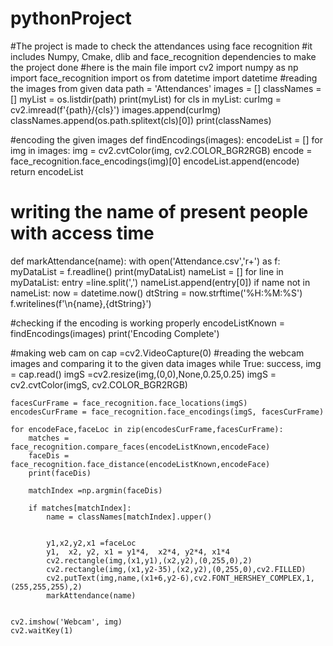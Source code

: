 # pythonProject
#The project is made to check the attendances using face recognition
#it includes Numpy, Cmake, dlib and face_recognition dependencies to make the project done
#here is the main file
import cv2
import numpy as np
import face_recognition
import os
from datetime import datetime
#reading the images from given data
path = 'Attendances'
images = []
classNames = []
myList = os.listdir(path)
print(myList)
for cls in myList:
    curImg = cv2.imread(f'{path}/{cls}')
    images.append(curImg)
    classNames.append(os.path.splitext(cls)[0])
print(classNames)


#encoding the given images
def findEncodings(images):
    encodeList = []
    for img in images:
        img = cv2.cvtColor(img, cv2.COLOR_BGR2RGB)
        encode = face_recognition.face_encodings(img)[0]
        encodeList.append(encode)
    return encodeList

# writing the name of present people with access time
def markAttendance(name):
    with open('Attendance.csv','r+') as f:
        myDataList = f.readline()
        print(myDataList)
        nameList = []
        for line in myDataList:
            entry =line.split(',')
            nameList.append(entry[0])
        if name not in nameList:
            now = datetime.now()
            dtString = now.strftime('%H:%M:%S')
            f.writelines(f'\n{name},{dtString}')


#checking if the encoding is working properly
encodeListKnown = findEncodings(images)
print('Encoding Complete')

#making web cam on
cap =cv2.VideoCapture(0)
#reading the webcam images and comparing it to the given data images
while True:
    success, img = cap.read()
    imgS =cv2.resize(img,(0,0),None,0.25,0.25)
    imgS = cv2.cvtColor(imgS, cv2.COLOR_BGR2RGB)

    facesCurFrame = face_recognition.face_locations(imgS)
    encodesCurFrame = face_recognition.face_encodings(imgS, facesCurFrame)

    for encodeFace,faceLoc in zip(encodesCurFrame,facesCurFrame):
        matches = face_recognition.compare_faces(encodeListKnown,encodeFace)
        faceDis = face_recognition.face_distance(encodeListKnown,encodeFace)
        print(faceDis)

        matchIndex =np.argmin(faceDis)

        if matches[matchIndex]:
            name = classNames[matchIndex].upper()


            y1,x2,y2,x1 =faceLoc
            y1,  x2, y2, x1 = y1*4,  x2*4, y2*4, x1*4
            cv2.rectangle(img,(x1,y1),(x2,y2),(0,255,0),2)
            cv2.rectangle(img,(x1,y2-35),(x2,y2),(0,255,0),cv2.FILLED)
            cv2.putText(img,name,(x1+6,y2-6),cv2.FONT_HERSHEY_COMPLEX,1,(255,255,255),2)
            markAttendance(name)


    cv2.imshow('Webcam', img)
    cv2.waitKey(1)
